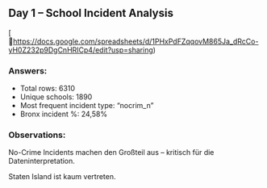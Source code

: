 ## Day 1 – School Incident Analysis
[
🔗https://docs.google.com/spreadsheets/d/1PHxPdFZqqovM865Ja_dRcCo-yH0Z232p9DgCnHRICp4/edit?usp=sharing)

### Answers:
- Total rows: 6310
- Unique schools: 1890
- Most frequent incident type: “nocrim_n”
- Bronx incident %: 24,58%

### Observations:

No-Crime Incidents machen den Großteil aus – kritisch für die Dateninterpretation.

Staten Island ist kaum vertreten.
